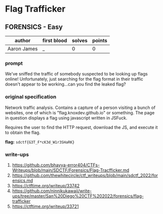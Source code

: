 # Flag Trafficker
## FORENSICS - Easy
| author | first blood | solves | points |
| --- | --- | --- | --- |
| Aaron James | _ | 0 | 0 |
### prompt
We've sniffed the traffic of somebody suspected to be looking up flags online! Unfortunately, just searching for the flag format in their traffic doesn't appear to be working...can you find the leaked flag?

### original specification
Network traffic analysis. Contains a capture of a person visiting a bunch of websites, one of which is "flag.knoxdev.github.io" or something. The page in question displays a flag using javascript written in JSFuck.

Requires the user to find the HTTP request, download the JS, and execute it to obtain the flag.

**flag:** `sdctf{G3T_F*cK3d_W1r3SHaRK}`

### write-ups
1. https://github.com/bhavya-error404/CTFs-Writeups/blob/main/SDCTF/Forensics/Flag-Tracfficker.md
2. https://github.com/thewhitecircle/ctf_writeups/blob/main/sdctf_2022/forensics.md
3. https://ctftime.org/writeup/33742
4. https://github.com/ninnikukawaii/write-ups/tree/master/San%20Diego%20CTF%202022/forensics/flag-trafficker
5. https://ctftime.org/writeup/33721